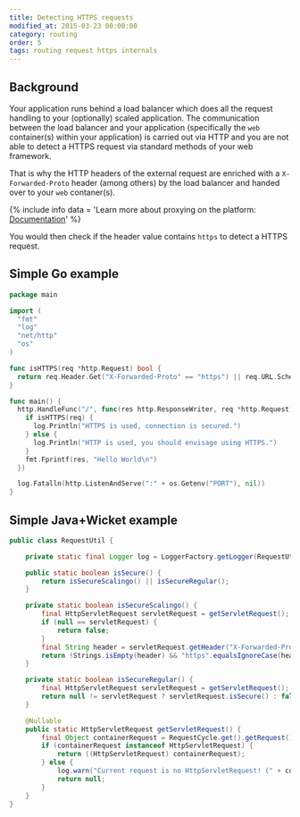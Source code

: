 ```yaml
---
title: Detecting HTTPS requests
modified_at: 2015-03-23 00:00:00
category: routing
order: 5
tags: routing request https internals
---
```


## Background

Your application runs behind a load balancer which does all the request handling
to your (optionally) scaled application. The communication between the load
balancer and your application (specifically the `web` container(s) within your
application) is carried out via HTTP and you are not able to detect a HTTPS
request via standard methods of your web framework.

That is why the HTTP headers of the external request are enriched with
a `X-Forwarded-Proto` header (among others) by the load balancer and handed
over to your `web` contaner(s).

{% include info data = 'Learn more about proxying on the platform: <a href="/internals/routing.html">Documentation</a>' %}

You would then check if the header value contains `https` to detect a HTTPS
request.

## Simple Go example

```go
package main

import (
  "fmt"
  "log"
  "net/http"
  "os"
)

func isHTTPS(req *http.Request) bool {
  return req.Header.Get("X-Forwarded-Proto" == "https") || req.URL.Scheme == "https"
}

func main() {
  http.HandleFunc("/", func(res http.ResponseWriter, req *http.Request) {
    if isHTTPS(req) {
      log.Println("HTTPS is used, connection is secured.")
    } else {
      log.Println("HTTP is used, you should envisage using HTTPS.")
    }
    fmt.Fprintf(res, "Hello World\n")
  })

  log.Fatalln(http.ListenAndServe(":" + os.Getenv("PORT"), nil))
}
```

## Simple Java+Wicket example

```java
public class RequestUtil {

	private static final Logger log = LoggerFactory.getLogger(RequestUtil.class);

	public static boolean isSecure() {
		return isSecureScalingo() || isSecureRegular();
	}

	private static boolean isSecureScalingo() {
		final HttpServletRequest servletRequest = getServletRequest();
		if (null == servletRequest) {
			return false;
		}
		final String header = servletRequest.getHeader("X-Forwarded-Proto");
		return !Strings.isEmpty(header) && "https".equalsIgnoreCase(header);
	}

	private static boolean isSecureRegular() {
		final HttpServletRequest servletRequest = getServletRequest();
		return null != servletRequest ? servletRequest.isSecure() : false;
	}

	@Nullable
	public static HttpServletRequest getServletRequest() {
		final Object containerRequest = RequestCycle.get().getRequest().getContainerRequest();
		if (containerRequest instanceof HttpServletRequest) {
			return ((HttpServletRequest) containerRequest);
		} else {
			log.warn("Current request is no HttpServletRequest! (" + containerRequest + ")");
			return null;
		}
	}
}
```
